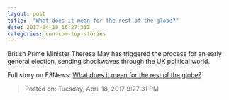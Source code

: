 ```yaml
---
layout: post
title:  "What does it mean for the rest of the globe?"
date: 2017-04-18 16:27:31Z
categories: cnn-com-top-stories
---
```


British Prime Minister Theresa May has triggered the process for an early general election, sending shockwaves through the UK political world.


Full story on F3News: [What does it mean for the rest of the globe?](http://www.f3nws.com/n/fsRnSG)

> Posted on: Tuesday, April 18, 2017 9:27:31 PM
